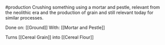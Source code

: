 #production 
Crushing something using a mortar and pestle, relevant from the neolithic era and the production of grain and still relevant today for similar processes. 

Done on: [[Ground]]
With: [[Mortar and Pestle]]

Turns 
	[[Cereal Grain]] into [[Cereal Flour]]